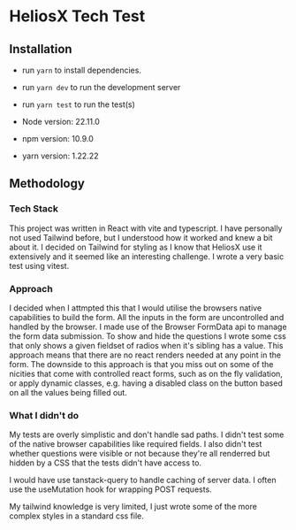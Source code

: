 # HeliosX Tech Test

## Installation

- run `yarn` to install dependencies.
- run `yarn dev` to run the development server
- run `yarn test` to run the test(s)

- Node version: 22.11.0
- npm version: 10.9.0
- yarn version: 1.22.22

## Methodology

### Tech Stack

This project was written in React with vite and typescript.
I have personally not used Tailwind before, but I understood how it worked and knew a bit about it. I decided on Tailwind for styling as I know that HeliosX use it extensively and it seemed like an interesting challenge.
I wrote a very basic test using vitest.

### Approach

I decided when I attmpted this that I would utilise the browsers native capabilities to build the form.
All the inputs in the form are uncontrolled and handled by the browser.
I made use of the Browser FormData api to manage the form data submission.
To show and hide the questions I wrote some css that only shows a given fieldset of radios when it's sibling has a value.
This approach means that there are no react renders needed at any point in the form.
The downside to this approach is that you miss out on some of the nicities that come with controlled react forms, such as on the fly validation, or apply dynamic classes, e.g. having a disabled class on the button based on all the values being filled out.

### What I didn't do

My tests are overly simplistic and don't handle sad paths. I didn't test some of the native browser capabilities like required fields. I also didn't test whether questions were visible or not because they're all renderred but hidden by a CSS that the tests didn't have access to.

I would have use tanstack-query to handle caching of server data. I often use the useMutation hook for wrapping POST requests.

My tailwind knowledge is very limited, I just wrote some of the more complex styles in a standard css file.
